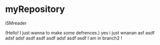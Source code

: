 # myRepository
iSMreader

(Hello! I just wanna to make some defrences.)
yes i just wnanan asf asdf adsf adsf asdf asdf asdf adsf asdf asdf 
I am in branch2 !
